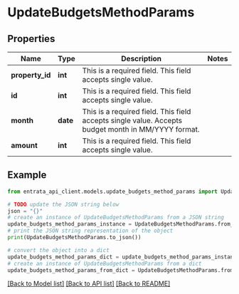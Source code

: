 # UpdateBudgetsMethodParams


## Properties

Name | Type | Description | Notes
------------ | ------------- | ------------- | -------------
**property_id** | **int** | This is a required field. This field accepts single value. | 
**id** | **int** | This is a required field. This field accepts single value. | 
**month** | **date** | This is a required field. This field accepts single value. Accepts budget month in MM/YYYY format. | 
**amount** | **int** | This is a required field. This field accepts single value. | 

## Example

```python
from entrata_api_client.models.update_budgets_method_params import UpdateBudgetsMethodParams

# TODO update the JSON string below
json = "{}"
# create an instance of UpdateBudgetsMethodParams from a JSON string
update_budgets_method_params_instance = UpdateBudgetsMethodParams.from_json(json)
# print the JSON string representation of the object
print(UpdateBudgetsMethodParams.to_json())

# convert the object into a dict
update_budgets_method_params_dict = update_budgets_method_params_instance.to_dict()
# create an instance of UpdateBudgetsMethodParams from a dict
update_budgets_method_params_from_dict = UpdateBudgetsMethodParams.from_dict(update_budgets_method_params_dict)
```
[[Back to Model list]](../README.md#documentation-for-models) [[Back to API list]](../README.md#documentation-for-api-endpoints) [[Back to README]](../README.md)


